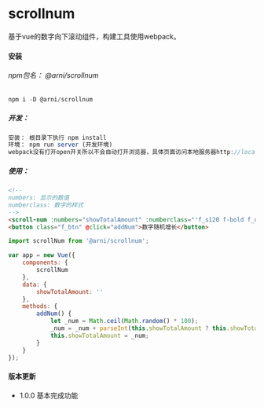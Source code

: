 # scrollnum

基于vue的数字向下滚动组件，构建工具使用webpack。

#### 安装

###### npm包名： @arni/scrollnum

```javascript
npm i -D @arni/scrollnum
```

##### 开发：

```javascript
安装： 根目录下执行 npm install
环境： npm run server (开发环境)
webpack没有打开open开关所以不会自动打开浏览器，具体页面访问本地服务器http://localhost:8080/examples/index.html。
```

##### 使用：

```html
<!-- 
numbers: 显示的数值
numberclass: 数字的样式
-->
<scroll-num :numbers="showTotalAmount" :numberclass="'f_s120 f-bold f_orange'"></scroll-num>
<button class="f_btn" @click="addNum">数字随机增长</button>
```

```javascript
import scrollNum from '@arni/scrollnum';

var app = new Vue({
    components: {
        scrollNum
    },
    data: {
        showTotalAmount: ''
    },
    methods: {
        addNum() {
            let _num = Math.ceil(Math.random() * 100);
            _num = _num + parseInt(this.showTotalAmount ? this.showTotalAmount : '0');
            this.showTotalAmount = _num;
        }
    }
});
```

#### 版本更新

- 1.0.0    基本完成功能
